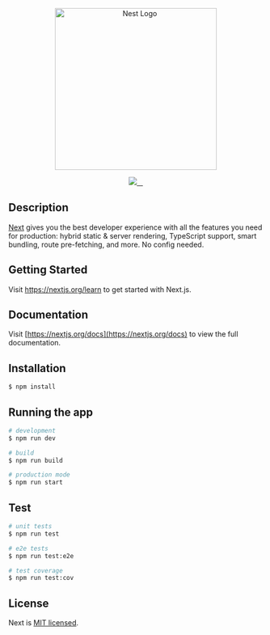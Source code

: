 <p align="center">
  <a href="https://nextjs.org/" target="blank"><img src="https://upload.wikimedia.org/wikipedia/commons/8/8e/Nextjs-logo.svg" width="320" alt="Nest Logo" /></a>
</p>

[circleci-image]: https://img.shields.io/circleci/build/github/nestjs/nest/master?token=abc123def456
[circleci-url]: https://circleci.com/gh/nestjs/nest

<p align="center">
  <a aria-label="Vercel logo" href="https://vercel.com">
    <img src="https://img.shields.io/badge/MADE%20BY%20Vercel-000000.svg?style=for-the-badge&logo=Vercel&labelColor=000">
  </a>
  <a aria-label="NPM version" href="https://www.npmjs.com/package/next">
    <img alt="" src="https://img.shields.io/npm/v/next.svg?style=for-the-badge&labelColor=000000">
  </a>
  <a aria-label="License" href="https://github.com/vercel/next.js/blob/canary/license.md">
    <img alt="" src="https://img.shields.io/npm/l/next.svg?style=for-the-badge&labelColor=000000">
  </a>
  <a aria-label="Join the community on GitHub" href="https://github.com/vercel/next.js/discussions">
    <img alt="" src="https://img.shields.io/badge/Join%20the%20community-blueviolet.svg?style=for-the-badge&logo=Next.js&labelColor=000000&logoWidth=20">
  </a>
</p>

## Description

[Next](https://github.com/vercel/next.js) gives you the best developer experience with all the features you need for production: hybrid static & server rendering, TypeScript support, smart bundling, route pre-fetching, and more. No config needed.

## Getting Started

Visit <a aria-label="next.js learn" href="https://nextjs.org/learn">https://nextjs.org/learn</a> to get started with Next.js.

## Documentation

Visit [https://nextjs.org/docs](https://nextjs.org/docs) to view the full documentation.

## Installation

```bash
$ npm install
```

## Running the app

```bash
# development
$ npm run dev

# build
$ npm run build

# production mode
$ npm run start
```

## Test

```bash
# unit tests
$ npm run test

# e2e tests
$ npm run test:e2e

# test coverage
$ npm run test:cov
```

## License

Next is [MIT licensed](LICENSE).
